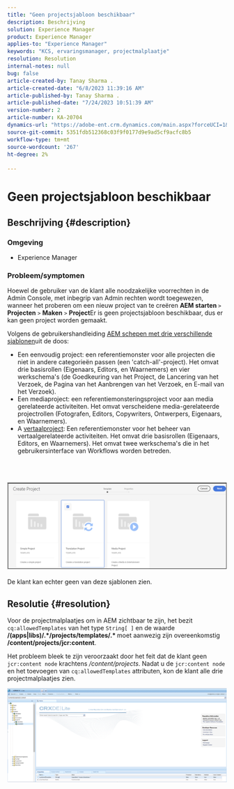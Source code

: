 ```yaml
---
title: "Geen projectsjabloon beschikbaar"
description: Beschrijving
solution: Experience Manager
product: Experience Manager
applies-to: "Experience Manager"
keywords: "KCS, ervaringsmanager, projectmalplaatje"
resolution: Resolution
internal-notes: null
bug: false
article-created-by: Tanay Sharma .
article-created-date: "6/8/2023 11:39:16 AM"
article-published-by: Tanay Sharma .
article-published-date: "7/24/2023 10:51:39 AM"
version-number: 2
article-number: KA-20704
dynamics-url: "https://adobe-ent.crm.dynamics.com/main.aspx?forceUCI=1&pagetype=entityrecord&etn=knowledgearticle&id=d26e3015-f105-ee11-8f6e-6045bd006b3d"
source-git-commit: 5351fdb512368c03f9f0177d9e9ad5cf9acfc8b5
workflow-type: tm+mt
source-wordcount: '267'
ht-degree: 2%

---
```


# Geen projectsjabloon beschikbaar

## Beschrijving {#description}


### Omgeving

- Experience Manager


### Probleem/symptomen

Hoewel de gebruiker van de klant alle noodzakelijke voorrechten in de Admin Console, met inbegrip van Admin rechten wordt toegewezen, wanneer het proberen om een nieuw project van te creëren <b>AEM starten </b>`>`  <b>Projecten</b> `>`  <b>Maken</b> `>`  <b>Project</b>Er is geen projectsjabloon beschikbaar, dus er kan geen project worden gemaakt.

Volgens de gebruikershandleiding [AEM schepen met drie verschillende sjablonen](https://experienceleague.adobe.com/docs/experience-manager-cloud-service/content/sites/authoring/projects/overview.html?lang=en#project-templates)uit de doos:

- Een eenvoudig project: een referentiemonster voor alle projecten die niet in andere categorieën passen (een &#39;catch-all&#39;-project). Het omvat drie basisrollen (Eigenaars, Editors, en Waarnemers) en vier werkschema&#39;s (de Goedkeuring van het Project, de Lancering van het Verzoek, de Pagina van het Aanbrengen van het Verzoek, en E-mail van het Verzoek).
- Een mediaproject: een referentiemonsteringsproject voor aan media gerelateerde activiteiten. Het omvat verscheidene media-gerelateerde projectrollen (Fotografen, Editors, Copywriters, Ontwerpers, Eigenaars, en Waarnemers).
- A [vertaalproject](https://experienceleague.adobe.com/docs/experience-manager-cloud-service/content/sites/administering/reusing-content/translation/overview.html?lang=en): Een referentiemonster voor het beheer van vertaalgerelateerde activiteiten. Het omvat drie basisrollen (Eigenaars, Editors, en Waarnemers). Het omvat twee werkschema&#39;s die in het gebruikersinterface van Workflows worden betreden.

<br><br><br>![](assets/___d36e3015-f105-ee11-8f6e-6045bd006b3d___.png)<br><br>
De klant kan echter geen van deze sjablonen zien.


## Resolutie {#resolution}


Voor de projectmalplaatjes om in AEM zichtbaar te zijn, het bezit `cq:allowedTemplates` van het type `String[ ]` en de waarde <b>/(apps|libs)/.\*/projects/templates/.\* </b> moet aanwezig zijn overeenkomstig <b>/content/projects/jcr:content</b>.

Het probleem bleek te zijn veroorzaakt door het feit dat de klant geen `jcr:content node` krachtens */content/projects*. Nadat u de `jcr:content node` en het toevoegen van `cq:allowedTemplates` attributen, kon de klant alle drie projectmalplaatjes zien.



![](assets/ef0af61b-2843-ed11-bba2-0022480866ad.png)
